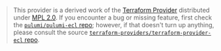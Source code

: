 > This provider is a derived work of the [Terraform Provider](https://github.com/terraform-providers/terraform-provider-ecl)
> distributed under [MPL 2.0](https://www.mozilla.org/en-US/MPL/2.0/). If you encounter a bug or missing feature,
> first check the [`pulumi/pulumi-ecl` repo](https://github.com/pulumi/pulumi-ecl/issues); however, if that doesn't turn up anything,
> please consult the source [`terraform-providers/terraform-provider-ecl` repo](https://github.com/terraform-providers/terraform-provider-ecl/issues).
